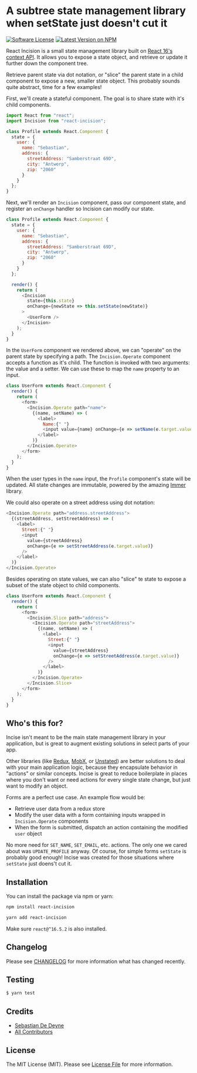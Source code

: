 ﻿# A subtree state management library when setState just doesn't cut it

[![Software License](https://img.shields.io/badge/license-MIT-brightgreen.svg?style=flat-square)](LICENSE.md)
[![Latest Version on NPM](https://img.shields.io/npm/v/react-incision.svg?style=flat-square)](https://npmjs.com/package/react-incision)

React Incision is a small state management library built on [React 16's context API](https://reactjs.org/docs/context.html). It allows you to expose a state object, and retrieve or update it further down the component tree.

Retrieve parent state via dot notation, or "slice" the parent state in a child component to expose a new, smaller state object. This probably sounds quite abstract, time for a few examples!

First, we'll create a stateful component. The goal is to share state with it's child components.

```js
import React from "react";
import Incision from "react-incision";

class Profile extends React.Component {
  state = {
    user: {
      name: "Sebastian",
      address: {
        streetAddress: "Samberstraat 69D",
        city: "Antwerp",
        zip: "2060"
      }
    }
  };
}
```

Next, we'll render an `Incision` component, pass our component state, and register an `onChange` handler so Incision can modify our state.

```js
class Profile extends React.Component {
  state = {
    user: {
      name: "Sebastian",
      address: {
        streetAddress: "Samberstraat 69D",
        city: "Antwerp",
        zip: "2060"
      }
    }
  };

  render() {
    return (
      <Incision
        state={this.state}
        onChange={newState => this.setState(newState)}
      >
        <UserForm />
      </Incision>
    );
  }
}
```

In the `UserForm` component we rendered above, we can "operate" on the parent state by specifying a path. The `Incision.Operate` component accepts a function as it's child. The function is invoked with two arguments: the value and a setter. We can use these to map the `name` property to an input.

```js
class UserForm extends React.Component {
  render() {
    return (
      <form>
        <Incision.Operate path="name">
          {(name, setName) => (
            <label>
              Name:{" "}
              <input value={name} onChange={e => setName(e.target.value)} />
            </label>
          )}
        </Incision.Operate>
      </form>
    );
  }
}
```

When the user types in the `name` input, the `Profile` component's state will be updated. All state changes are immutable, powered by the amazing [Immer](https://github.com/mweststrate/immer) library.

We could also operate on a street address using dot notation:

```js
<Incision.Operate path="address.streetAddress">
  {(streetAddress, setStreetAddress) => (
    <label>
      Street:{" "}
      <input
        value={streetAddress}
        onChange={e => setStreetAddress(e.target.value)}
      />
    </label>
  )}
</Incision.Operate>
```

Besides operating on state values, we can also "slice" te state to expose a subset of the state object to child components.

```js
class UserForm extends React.Component {
  render() {
    return (
      <form>
        <Incision.Slice path="address">
          <Incision.Operate path="streetAddress">
            {(name, setName) => (
              <label>
                Street:{" "}
                <input
                  value={streetAddress}
                  onChange={e => setStreetAddress(e.target.value)}
                />
              </label>
            )}
          </Incision.Operate>
        </Incision.Slice>
      </form>
    );
  }
}
```

## Who's this for?

Incise isn't meant to be the main state management library in your application, but is great to augment existing solutions in select parts of your app.

Other libraries (like [Redux](https://github.com/reduxjs/redux), [MobX](https://github.com/mobxjs/mobx), or [Unstated](https://github.com/jamiebuilds/unstated)) are better solutions to deal with your main application logic, because they encapsulate behavior in "actions" or similar concepts. Incise is great to reduce boilerplate in places where you don't want or need actions for every single state change, but just want to modify an object.

Forms are a perfect use case. An example flow would be:

- Retrieve user data from a redux store
- Modify the user data with a form containing inputs wrapped in `Incision.Operate` components
- When the form is submitted, dispatch an action containing the modified `user` object

No more need for `SET_NAME`, `SET_EMAIL`, etc. actions. The only one we cared about was `UPDATE_PROFILE` anyway. Of course, for simple forms `setState` is probably good enough! Incise was created for those situations where `setState` just doens't cut it.

## Installation

You can install the package via npm or yarn:

```bash
npm install react-incision
```

```bash
yarn add react-incision
```

Make sure `react@^16.5.2` is also installed.

## Changelog

Please see [CHANGELOG](CHANGELOG.md) for more information what has changed recently.

## Testing

```bash
$ yarn test
```

## Credits

- [Sebastian De Deyne](https://github.com/sebastiandedeyne)
- [All Contributors](../../contributors)

## License

The MIT License (MIT). Please see [License File](LICENSE.md) for more information.
